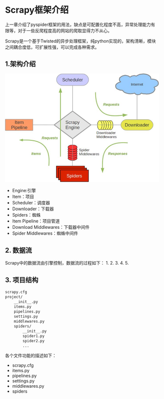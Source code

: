 # Scrapy框架介绍
上一章介绍了pyspider框架的用法，缺点是可配置化程度不高，异常处理能力有限等，对于一些反爬程度高的网站的爬取显得力不从心。

Scrapy是一个基于Twisted的异步处理框架，纯python实现的，架构清晰，模块之间耦合度低，可扩展性强，可以完成各种需求。

## 1.架构介绍
![](img/Scrapy架构.jpg)
+ Engine:引擎
+ Item：项目
+ Scheduler：调度器
+ Downloader：下载器
+ Spiders：蜘蛛
+ Item Pipeline：项目管道
+ Download Middlewares：下载器中间件
+ Spider Middlewares：蜘蛛中间件

## 2. 数据流
Scrapy中的数据流由引擎控制，数据流的过程如下：
1. 
2. 
3. 
4. 
5. 

## 3. 项目结构
```
scrapy.cfg
project/
    __init__.py
    items.py
    pipelines.py
    settings.py
    middlewares.py
    spiders/
        __init__.py
        spider1.py
        spider2.py
        ...
```
各个文件功能的描述如下：
+ scrapy.cfg
+ items.py
+ pipelines.py
+ settings.py
+ middlewares.py
+ spiders
